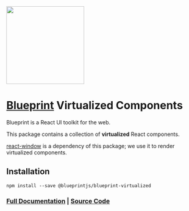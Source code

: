 <img height="204" src="https://cloud.githubusercontent.com/assets/464822/20228152/d3f36dc2-a804-11e6-80ff-51ada2d13ea7.png">

# [Blueprint](http://blueprintjs.com/) Virtualized Components

Blueprint is a React UI toolkit for the web.

This package contains a collection of **virtualized** React components.

[react-window](https://github.com/bvaughn/react-window) is a dependency of this package; we use it
to render virtualized components.

## Installation

```
npm install --save @blueprintjs/blueprint-virtualized
```

### [Full Documentation](http://blueprintjs.com/docs) | [Source Code](https://github.com/palantir/blueprint)
